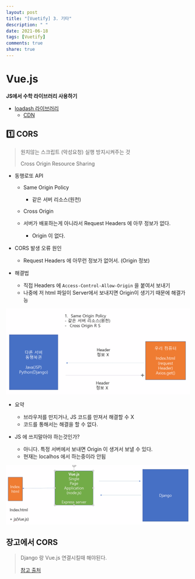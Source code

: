 ```yaml
---
layout: post
title: "[Vuetify] 3. 기타"
description: " "
date: 2021-06-18
tags: [Vuetify]
comments: true
share: true
---
```


# Vue.js

**JS에서 수학 라이브러리 사용하기**

- [loadash 라이브러리](https://lodash.com/)
  - [CDN](https://cdnjs.com/libraries/lodash.js/)





## :one: CORS

> 원치않는 스크립트 (악성요청) 실행 방지시켜주는 것
>
> Cross Origin Resource Sharing



- 동행로또 API
  - Same Origin Policy

    - 같은 서버 리소스(원천)

  - Cross Origin

  - 서버가 배포하는게 아니라서 Request Headers 에 아무 정보가 없다.

    - Origin 이 없다.

    

- CORS 발생 오류 원인

  - Request Headers 에 아무런 정보가 없어서. (Origin 정보)

  

- 해결법
  
  - 직접 Headers  에 `Access-Control-Allow-Origin` 을 붙여서 보내기
  - 나중에 저 html 파일이 Server에서 보내지면 Origin이 생기기 때문에 해결가능
  
  

![image-20200526121955275](images/image-20200526121955275.png)

- 요약

  - 브라우저를 만지거나, JS 코드를 만져서 해결할 수 X
  - 코드를 통해서는 해결을 할 수 없다.

  

- JS 에 쓰지말아야 하는것인가?

  - 아니다. 특정 서버에서 보내면 Origin 이 생겨서 보낼 수 있다.
  - 현재는 localhos 에서 하는중이라 안됨



![image-20200526122721957](images/image-20200526122721957.png)





## 장고에서 CORS

> Django 랑 Vue.js 연결시킬때 해야된다.
>
> [참고 출처](https://github.com/adamchainz/django-cors-headers)

